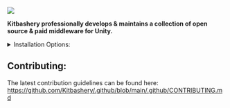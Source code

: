 ![](https://kitbashery.com/assets/images/kitbashery-github-banner.jpg)

<p>
<b>Kitbashery professionally develops & maintains a collection of open source & paid middleware for Unity.</b>
</p>

<details closed>
<summary>Installation Options:</summary>
<pre>

1. Install an immutable package via openUPM (click the badge on the asset's GitHub repo).
2. Manual install a mutable package by downloading the dev kit .unitypackage 
3. Legacy versions can be found in the asset's GitHub repository's Releases tab.
4. Copy the asset's GitHub repository's Clone HTTPS URL and paste it into the package manager.

<b>Installing demo scenes:</b>

![](https://kitbashery.com/assets/images/kitbashery-demo-scene-installation.jpg)

</pre>
</details>

## Contributing:
The latest contribution guidelines can be found here:
https://github.com/Kitbashery/.github/blob/main/.github/CONTRIBUTING.md
